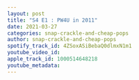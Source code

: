 ```yaml
---
layout: post
title: "S4 E1 : PW4U in 2011"
date: 2021-03-27
categories: snap-crackle-and-cheap-pops
author: snap-crackle-and-cheap-pops
spotify_track_id: 4ZSoxASiBebaQ0dlmxN1m1
youtube_video_id: 
apple_track_id: 1000514648218
youtube_metadata: 
---
```

